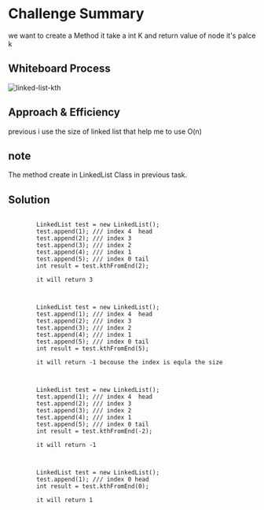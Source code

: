 # Challenge Summary
we want to create a Method it take a int K and return value of node it's palce k

## Whiteboard Process
![linked-list-kth](https://user-images.githubusercontent.com/97642724/157206879-6ebf8298-dc55-4c11-9485-43326f2c4d00.png)

## Approach & Efficiency

previous i use the size of linked list that help me to use O(n)


## note 

The method create in LinkedList Class in previous task.

## Solution
```
 
        LinkedList test = new LinkedList();
        test.append(1); /// index 4  head
        test.append(2); /// index 3
        test.append(3); /// index 2
        test.append(4); /// index 1
        test.append(5); /// index 0 tail
        int result = test.kthFromEnd(2); 
        
        it will return 3
       

```



```
 
        LinkedList test = new LinkedList();
        test.append(1); /// index 4  head
        test.append(2); /// index 3
        test.append(3); /// index 2
        test.append(4); /// index 1
        test.append(5); /// index 0 tail
        int result = test.kthFromEnd(5); 
        
        it will return -1 becouse the index is equla the size
       

```


```
 
        LinkedList test = new LinkedList();
        test.append(1); /// index 4  head
        test.append(2); /// index 3
        test.append(3); /// index 2
        test.append(4); /// index 1
        test.append(5); /// index 0 tail
        int result = test.kthFromEnd(-2); 
        
        it will return -1
       

```

```
 
        LinkedList test = new LinkedList();
        test.append(1); /// index 0 head
        int result = test.kthFromEnd(0); 
        
        it will return 1
       

```
